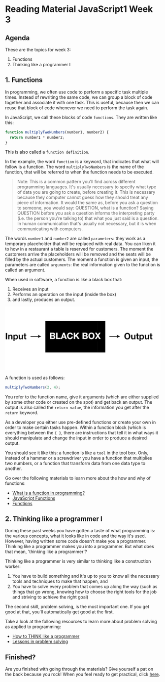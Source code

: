 # Reading Material JavaScript1 Week 3

## Agenda

These are the topics for week 3:

1. Functions
2. Thinking like a programmer I

## 1. Functions

In programming, we often use code to perform a specific task multiple times. Instead of rewriting the same code, we can group a block of code together and associate it with one task. This is useful, because then we can reuse that block of code whenever we need to perform the task again.

In JavaScript, we call these blocks of code `functions`. They are written like this:

```js
function multiplyTwoNumbers(number1, number2) {
  return number1 * number2;
}
```

This is also called a `function definition`.

In the example, the word `function` is a keyword, that indicates that what will follow is a function. The word `multiplyTwoNumbers` is the name of the function, that will be referred to when the function needs to be executed.

> Note: This is a common pattern you'll find across different programming languages. It's usually necessary to specify what type of data you are going to create, before creating it. This is necessary because they computer cannot guess how they should treat any piece of information. It would the same as, before you ask a question to someone, you would say: QUESTION, what is a function? Saying QUESTION before you ask a question informs the interpreting party (i.e. the person you're talking to) that what you just said is a question. In human communication that's usually not necessary, but it is when communicating with computers.

The words `number1` and `number2` are called `parameters`: they work as a temporary placeholder that will be replaced with real data. You can liken it to how in a restaurant a table is reserved for customers. The moment the customers arrive the placeholders will be removed and the seats will be filled by the actual customers. The moment a function is given an input, the parameters are called `arguments`: the real information given to the function is called an argument.

When used in software, a function is like a black box that:

1. Receives an input
2. Performs an operation on the input (inside the box)
3. and lastly, produces an output.

![Black Box](../assets/black-box-input-output.png)

A function is used as follows:

```js
multiplyTwoNumbers(2, 4);
```

You refer to the function name, give it arguments (which are either supplied by some other code or created on the spot) and get back an output. The output is also called the `return value`, the information you get after the `return` keyword.

As a developer you either use pre-defined functions or create your own in order to make certain tasks happen. Within a function block (which is everything between the `{ }`, there are instructions that tell it in what ways it should manipulate and change the input in order to produce a desired output.

You should see it like this: a function is like a `tool` in the tool box. Only, instead of a hammer or a screwdriver you have a function that multiplies two numbers, or a function that transform data from one data type to another.

Go over the following materials to learn more about the how and why of functions:

- [What is a function in programming?](https://www.youtube.com/watch?v=QcCnfAxGpgg)
- [JavaScript Functions](https://www.youtube.com/watch?v=R8SjM4DKK80)
- [Functions](https://github.com/HackYourFuture/fundamentals/blob/master/fundamentals/functions.md)

## 2. Thinking like a programmer I

During these past weeks you have gotten a taste of what programming is: the various concepts, what it looks like in code and the way it's used. However, having written some code doesn't make you a programmer. Thinking like a programmer makes you into a programmer. But what does that mean, 'thinking like a programmer'?

Thinking like a programmer is very similar to thinking like a construction worker:

1. You have to build something and it's up to you to know all the necessary tools and techniques to make that happen, and
2. You have to solve every problem that comes up along the way (such as things that go wrong, knowing how to choose the right tools for the job and striving to achieve the right goal)

The second skill, problem solving, is the most important one. If you get good at that, you'll automatically get good at the first.

Take a look at the following resources to learn more about problem solving as applied to programming:

- [How to THINK like a programmer](https://www.youtube.com/watch?v=NNazO2tMHno)
- [Lessons in problem solving](https://www.freecodecamp.org/news/how-to-think-like-a-programmer-lessons-in-problem-solving-d1d8bf1de7d2/)

## Finished?

Are you finished with going through the materials? Give yourself a pat on the back because you rock! When you feel ready to get practical, click [here](./MAKEME.md).
